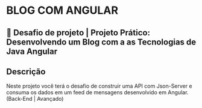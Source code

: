 # BLOG COM ANGULAR  

## 🚀 Desafio de projeto | Projeto Prático: Desenvolvendo um Blog com a as Tecnologias de Java Angular

## Descrição

Neste projeto você terá o desafio de construir uma API com Json-Server e consuma os dados em um feed de mensagens desenvolvido em Angular. (Back-End | Avançado)

